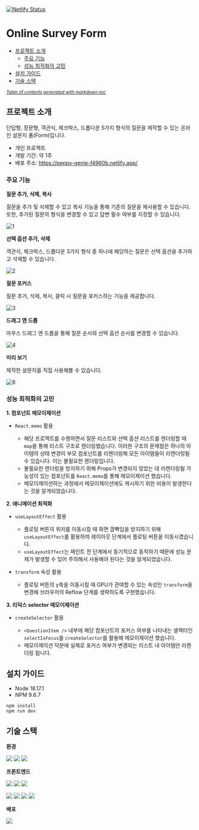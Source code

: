 [![Netlify Status](https://api.netlify.com/api/v1/badges/feff7299-9c20-4a8a-af1a-0c4e69665ae5/deploy-status)](https://app.netlify.com/sites/peppy-genie-f4960b/deploys)

# Online Survey Form

- [프로젝트 소개](#-------)
  * [주요 기능](#-----)
  * [성능 최적화의 고민](#----------)
- [설치 가이드](#------)
- [기술 스택](#-----)

<small><i><a href='http://ecotrust-canada.github.io/markdown-toc/'>Table of contents generated with markdown-toc</a></i></small>

## 프로젝트 소개
단답형, 장문형, 객관식, 체크박스, 드롭다운 5가지 형식의 질문을 제작할 수 있는 온라인 설문지 폼(Form)입니다.

- 개인 프로젝트
- 개발 기간: 약 1주
- 배포 주소: https://peppy-genie-f4960b.netlify.app/

### 주요 기능

**질문 추가, 삭제, 복사**

질문을 추가 및 삭제할 수 있고 복사 기능을 통해 기존의 질문을 재사용할 수 있습니다.<br/>또한, 추가된 질문의 형식을 변경할 수 있고 답변 필수 여부를 지정할 수 있습니다.

![1](https://github.com/sanbondeveloper/react-ts-survey/assets/146537655/f47dbd62-c210-48bf-86df-69f0e0c46274)

**선택 옵션 추가, 삭제**

객관식, 체크박스, 드롭다운 3가지 형식 중 하나에 해당하는 질문은 선택 옵션을 추가하고 삭제할 수 있습니다.

![2](https://github.com/sanbondeveloper/react-ts-survey/assets/146537655/0187db45-3295-487f-8ba4-c64d16855cda)

**질문 포커스**

질문 추가, 삭제, 복사, 클릭 시 질문을 포커스하는 기능을 제공합니다.

![3](https://github.com/sanbondeveloper/react-ts-survey/assets/146537655/518d090c-1745-4099-988d-6bac90c71e82)

**드래그 앤 드롭**

마우스 드래그 앤 드롭을 통해 질문 순서와 선택 옵션 순서를 변경할 수 있습니다.

![4](https://github.com/sanbondeveloper/react-ts-survey/assets/146537655/bc917f5e-6e2f-450c-a017-0ba5fe03452a)

**미리 보기**

제작한 설문지를 직접 사용해볼 수 있습니다.

![6](https://github.com/sanbondeveloper/react-ts-survey/assets/146537655/f45bda88-3718-4cfc-b260-9f237071c70d)

### 성능 최적화의 고민

**1. 컴포넌트 메모이제이션**

- `React.memo` 활용
  
  - 해당 프로젝트를 수행하면서 질문 리스트와 선택 옵션 리스트를 렌더링할 때 `map`을 통해 리스트 구조로 렌더링했습니다. 이러한 구조의 문제점은 하나의 아이템의 상태 변경이 부모 컴포넌트를 리렌더링해 모든 아이템들이 리렌더링될 수 있습니다. 이는 불필요한 렌더링입니다.
  - 불필요한 렌더링을 방지하기 위해 Props가 변경되지 않았는 데 리렌더링될 가능성이 있는 컴포넌트를 `React.memo`를 통해 메모이제이션 했습니다.
  - 메모이제이션하는 과정에서 메모이제이션에도 캐시하기 위한 비용이 발생한다는 것을 알게되었습니다.

**2. 애니메이션 최적화**

- `useLayoutEffect` 활용

  - 플로팅 버튼의 위치를 이동시킬 때 화면 깜빡임을 방지하기 위해 `useLayoutEffect`를 활용하여 레이아웃 단계에서 플로팅 버튼을 이동시켰습니다.
  - `useLayoutEffect`는 페인트 전 단계에서 동기적으로 동작하기 때문에 성능 문제가 발생할 수 있어 주의해서 사용해야 된다는 것을 알게되었습니다.

- `transform` 속성 활용

  - 플로팅 버튼의 y축을 이동시킬 때 GPU가 관여할 수 있는 속성인 `transform`을 변경해 브라우저의 Reflow 단계를 생략하도록 구현했습니다.

**3. 리덕스 selector 메모이제이션**

- `createSelector` 활용

  - `<QuestionItem />` 내부에 해당 컴포넌트의 포커스 여부를 나타내는 셀렉터인 `selectIsFocus`를 `createSelector`를 활용해 메모이제이션 했습니다.
  - 메모이제이션 덕분에 실제로 포커스 여부가 변경되는 리스트 내 아이템만 리렌더링 됩니다.

## 설치 가이드

- Node 18.17.1
- NPM 9.6.7

```
npm install
npm run dev
```
## 기술 스택

**환경**

<img src="https://img.shields.io/badge/visualstudiocode-007ACC?style=for-the-badge&logo=visualstudiocode&logoColor=white"> <img src="https://img.shields.io/badge/git-F05032?style=for-the-badge&logo=git&logoColor=white"> <img src="https://img.shields.io/badge/github-181717?style=for-the-badge&logo=github&logoColor=white">

**프론트엔드**

<img src="https://img.shields.io/badge/vite-646CFF?style=for-the-badge&logo=vite&logoColor=white"> <img src="https://img.shields.io/badge/react-61DAFB?style=for-the-badge&logo=react&logoColor=white"> <img src="https://img.shields.io/badge/typescript-3178C6?style=for-the-badge&logo=typescript&logoColor=white">

<img src="https://img.shields.io/badge/reactrouter-CA4245?style=for-the-badge&logo=reactrouter&logoColor=white"> <img src="https://img.shields.io/badge/redux-764ABC?style=for-the-badge&logo=redux&logoColor=white"> <img src="https://img.shields.io/badge/styledcomponents-DB7093?style=for-the-badge&logo=styledcomponents&logoColor=white"> <img src="https://img.shields.io/badge/mui-007FFF?style=for-the-badge&logo=mui&logoColor=white">

**배포**

<img src="https://img.shields.io/badge/netlify-00C7B7?style=for-the-badge&logo=netlify&logoColor=white">


